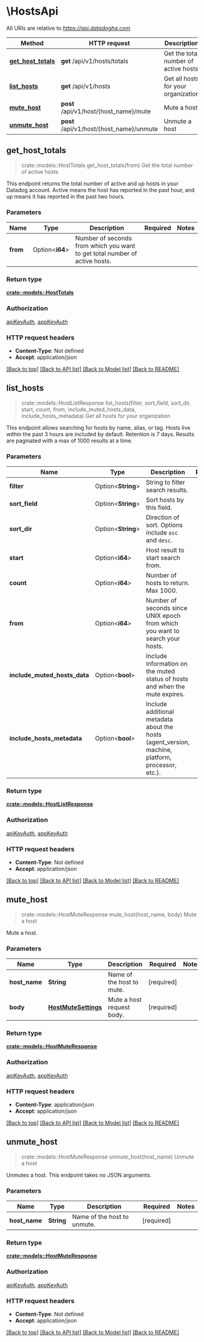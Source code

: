 # \HostsApi

All URIs are relative to *https://api.datadoghq.com*

Method | HTTP request | Description
------------- | ------------- | -------------
[**get_host_totals**](HostsApi.md#get_host_totals) | **get** /api/v1/hosts/totals | Get the total number of active hosts
[**list_hosts**](HostsApi.md#list_hosts) | **get** /api/v1/hosts | Get all hosts for your organization
[**mute_host**](HostsApi.md#mute_host) | **post** /api/v1/host/{host_name}/mute | Mute a host
[**unmute_host**](HostsApi.md#unmute_host) | **post** /api/v1/host/{host_name}/unmute | Unmute a host



## get_host_totals

> crate::models::HostTotals get_host_totals(from)
Get the total number of active hosts

This endpoint returns the total number of active and up hosts in your Datadog account. Active means the host has reported in the past hour, and up means it has reported in the past two hours.

### Parameters


Name | Type | Description  | Required | Notes
------------- | ------------- | ------------- | ------------- | -------------
**from** | Option<**i64**> | Number of seconds from which you want to get total number of active hosts. |  |

### Return type

[**crate::models::HostTotals**](HostTotals.md)

### Authorization

[apiKeyAuth](../README.md#apiKeyAuth), [appKeyAuth](../README.md#appKeyAuth)

### HTTP request headers

- **Content-Type**: Not defined
- **Accept**: application/json

[[Back to top]](#) [[Back to API list]](../README.md#documentation-for-api-endpoints) [[Back to Model list]](../README.md#documentation-for-models) [[Back to README]](../README.md)


## list_hosts

> crate::models::HostListResponse list_hosts(filter, sort_field, sort_dir, start, count, from, include_muted_hosts_data, include_hosts_metadata)
Get all hosts for your organization

This endpoint allows searching for hosts by name, alias, or tag. Hosts live within the past 3 hours are included by default. Retention is 7 days. Results are paginated with a max of 1000 results at a time.

### Parameters


Name | Type | Description  | Required | Notes
------------- | ------------- | ------------- | ------------- | -------------
**filter** | Option<**String**> | String to filter search results. |  |
**sort_field** | Option<**String**> | Sort hosts by this field. |  |
**sort_dir** | Option<**String**> | Direction of sort. Options include `asc` and `desc`. |  |
**start** | Option<**i64**> | Host result to start search from. |  |
**count** | Option<**i64**> | Number of hosts to return. Max 1000. |  |
**from** | Option<**i64**> | Number of seconds since UNIX epoch from which you want to search your hosts. |  |
**include_muted_hosts_data** | Option<**bool**> | Include information on the muted status of hosts and when the mute expires. |  |
**include_hosts_metadata** | Option<**bool**> | Include additional metadata about the hosts (agent_version, machine, platform, processor, etc.). |  |

### Return type

[**crate::models::HostListResponse**](HostListResponse.md)

### Authorization

[apiKeyAuth](../README.md#apiKeyAuth), [appKeyAuth](../README.md#appKeyAuth)

### HTTP request headers

- **Content-Type**: Not defined
- **Accept**: application/json

[[Back to top]](#) [[Back to API list]](../README.md#documentation-for-api-endpoints) [[Back to Model list]](../README.md#documentation-for-models) [[Back to README]](../README.md)


## mute_host

> crate::models::HostMuteResponse mute_host(host_name, body)
Mute a host

Mute a host.

### Parameters


Name | Type | Description  | Required | Notes
------------- | ------------- | ------------- | ------------- | -------------
**host_name** | **String** | Name of the host to mute. | [required] |
**body** | [**HostMuteSettings**](HostMuteSettings.md) | Mute a host request body. | [required] |

### Return type

[**crate::models::HostMuteResponse**](HostMuteResponse.md)

### Authorization

[apiKeyAuth](../README.md#apiKeyAuth), [appKeyAuth](../README.md#appKeyAuth)

### HTTP request headers

- **Content-Type**: application/json
- **Accept**: application/json

[[Back to top]](#) [[Back to API list]](../README.md#documentation-for-api-endpoints) [[Back to Model list]](../README.md#documentation-for-models) [[Back to README]](../README.md)


## unmute_host

> crate::models::HostMuteResponse unmute_host(host_name)
Unmute a host

Unmutes a host. This endpoint takes no JSON arguments.

### Parameters


Name | Type | Description  | Required | Notes
------------- | ------------- | ------------- | ------------- | -------------
**host_name** | **String** | Name of the host to unmute. | [required] |

### Return type

[**crate::models::HostMuteResponse**](HostMuteResponse.md)

### Authorization

[apiKeyAuth](../README.md#apiKeyAuth), [appKeyAuth](../README.md#appKeyAuth)

### HTTP request headers

- **Content-Type**: Not defined
- **Accept**: application/json

[[Back to top]](#) [[Back to API list]](../README.md#documentation-for-api-endpoints) [[Back to Model list]](../README.md#documentation-for-models) [[Back to README]](../README.md)

